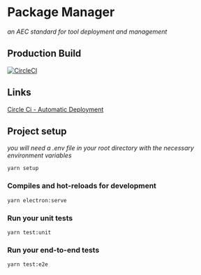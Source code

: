 # Package Manager
*an AEC standard for tool deployment and management*

## Production Build
[![CircleCI](https://circleci.com/gh/AEC-Lab/package-manager/tree/master.svg?style=svg&circle-token=f5e6bedaa0c0dc652b1672d074e38090371780a5)](https://circleci.com/gh/AEC-Lab/package-manager)

## Links
[Circle Ci - Automatic Deployment](https://app.circleci.com/pipelines/github/AEC-Lab/package-manager)


## Project setup
*you will need a .env file in your root directory with the necessary environment variables*
```
yarn setup
```

### Compiles and hot-reloads for development
```
yarn electron:serve
```

### Run your unit tests
```
yarn test:unit
```

### Run your end-to-end tests
```
yarn test:e2e
```
